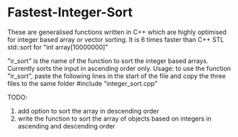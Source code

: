 # Fastest-Integer-Sort
These are generalised functions written in C++ which are highly optimised for integer based array or vector sorting. It is 6 times faster than C++ STL std::sort for "int array[10000000]"

"ir_sort" is the name of the function to sort the integer based arrays.
Currently sorts the input in ascending order only.
Usage: to use the function "ir_sort", paste the following lines in the start of the file and copy the three files to the same folder
       #include "integer_sort.cpp"
       
TODO:
1. add option to sort the array in descending order
2. write the function to sort the array of objects based on integers in ascending and descending order
